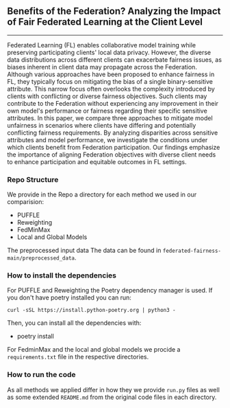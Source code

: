 ## Benefits of the Federation? Analyzing the Impact of Fair Federated Learning at the Client Level
-----------------------------------------------------------------------------------

Federated Learning (FL) enables collaborative model training while preserving participating clients' local data privacy. However, the diverse data distributions across different clients can exacerbate fairness issues, as biases inherent in client data may propagate across the Federation. Although various approaches have been proposed to enhance fairness in FL, they typically focus on mitigating the bias of a single binary-sensitive attribute. This narrow focus often overlooks the complexity introduced by clients with conflicting or diverse fairness objectives. Such clients may contribute to the Federation without experiencing any improvement in their own model's performance or fairness regarding their specific sensitive attributes. In this paper, we compare three approaches to mitigate model unfairness in scenarios where clients have differing and potentially conflicting fairness requirements. By analyzing disparities across sensitive attributes and model performance, we investigate the conditions under which clients benefit from Federation participation. 
Our findings emphasize the importance of aligning Federation objectives with diverse client needs to enhance participation and equitable outcomes in FL settings.

### Repo Structure
We provide in the Repo a directory for each method we used in our comparision: 
* PUFFLE
* Reweighting
* FedMinMax
* Local and Global Models

The preprocessed input data The data can be found in `federated-fairness-main/preprocessed_data`.

### How to install the dependencies

For PUFFLE and Reweighting the Poetry dependency manager is used. If you don't have poetry installed you can run:

```
curl -sSL https://install.python-poetry.org | python3 -
```

Then, you can install all the dependencies with:

- poetry install 

For FedminMax and the local and global models we procide a `requirements.txt` file in the respective directories. 

### How to run the code
As all methods we applied differ in how they we provide `run.py` files as well as some extended `README.md` from the original code files in each directory. 
